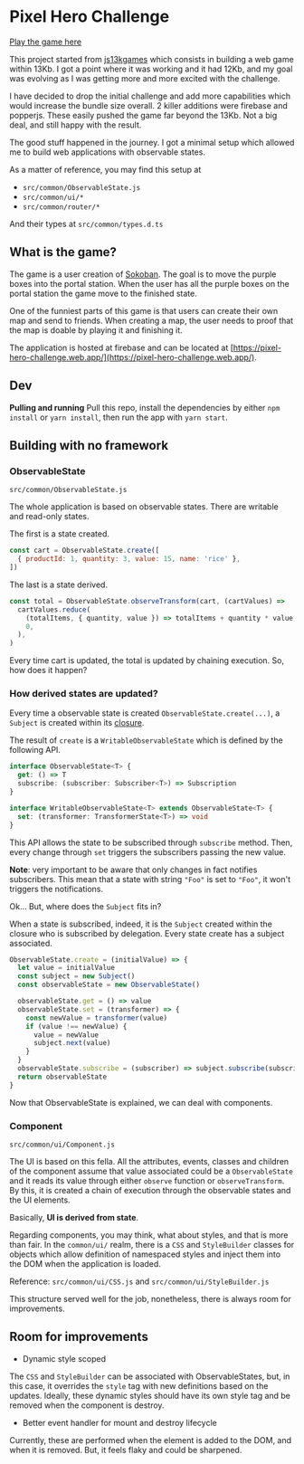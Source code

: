# Pixel Hero Challenge

[Play the game here](https://pixel-hero-challenge.web.app/)

This project started from [js13kgames](https://js13kgames.com/) which consists in building a web game within 13Kb. I got a point where it was working and it had 12Kb, and my goal was evolving as I was getting more and more excited with the challenge.

I have decided to drop the initial challenge and add more capabilities which would increase the bundle size overall. 2 killer additions were firebase and popperjs. These easily pushed the game far beyond the 13Kb. Not a big deal, and still happy with the result.

The good stuff happened in the journey. I got a minimal setup which allowed me to build web applications with observable states.

As a matter of reference, you may find this setup at

- `src/common/ObservableState.js`
- `src/common/ui/*`
- `src/common/router/*`

And their types at `src/common/types.d.ts`

## What is the game?

The game is a user creation of [Sokoban](https://en.wikipedia.org/wiki/Sokoban). The goal is to move the purple boxes into the portal station. When the user has all the purple boxes on the portal station the game move to the finished state.

One of the funniest parts of this game is that users can create their own map and send to friends. When creating a map, the user needs to proof
that the map is doable by playing it and finishing it.

The application is hosted at firebase and can be located at [https://pixel-hero-challenge.web.app/](https://pixel-hero-challenge.web.app/).

## Dev

**Pulling and running**
Pull this repo, install the dependencies by either `npm install` or `yarn install`, then run the app with `yarn start`.

## Building with no framework

### ObservableState

`src/common/ObservableState.js`

The whole application is based on observable states. There are writable and read-only states.

The first is a state created.

```js
const cart = ObservableState.create([
  { productId: 1, quantity: 3, value: 15, name: 'rice' },
])
```

The last is a state derived.

```js
const total = ObservableState.observeTransform(cart, (cartValues) =>
  cartValues.reduce(
    (totalItems, { quantity, value }) => totalItems + quantity * value,
    0,
  ),
)
```

Every time cart is updated, the total is updated by chaining execution. So, how does it happen?

### How derived states are updated?

Every time a observable state is created `ObservableState.create(...)`, a `Subject` is created within its [closure](http://codeinbox.me/posts/what-is-a-closure).

The result of `create` is a `WritableObservableState` which is defined by the following API.

```ts
interface ObservableState<T> {
  get: () => T
  subscribe: (subscriber: Subscriber<T>) => Subscription
}

interface WritableObservableState<T> extends ObservableState<T> {
  set: (transformer: TransformerState<T>) => void
}
```

This API allows the state to be subscribed through `subscribe` method. Then, every change through `set` triggers the subscribers passing the new value.

**Note**: very important to be aware that only changes in fact notifies subscribers. This mean that a state with string `"Foo"` is set to `"Foo"`, it won't triggers the notifications.

Ok... But, where does the `Subject` fits in?

When a state is subscribed, indeed, it is the `Subject` created within the closure who is subscribed by delegation. Every state create has a subject associated.

```js
ObservableState.create = (initialValue) => {
  let value = initialValue
  const subject = new Subject()
  const observableState = new ObservableState()

  observableState.get = () => value
  observableState.set = (transformer) => {
    const newValue = transformer(value)
    if (value !== newValue) {
      value = newValue
      subject.next(value)
    }
  }
  observableState.subscribe = (subscriber) => subject.subscribe(subscriber)
  return observableState
}
```

Now that ObservableState is explained, we can deal with components.

### Component

`src/common/ui/Component.js`

The UI is based on this fella. All the attributes, events, classes and children of the component assume that value associated could be a `ObservableState` and it reads its value through either `observe` function or `observeTransform`. By this, it is created a chain of execution through the observable states and the UI elements.

Basically, **UI is derived from state**.

Regarding components, you may think, what about styles, and that is more than fair. In the `common/ui/` realm, there is a `CSS` and `StyleBuilder` classes for objects which allow definition of namespaced styles and inject them into the DOM when the application is loaded.

Reference: `src/common/ui/CSS.js` and `src/common/ui/StyleBuilder.js`

This structure served well for the job, nonetheless, there is always room for improvements.

## Room for improvements

- Dynamic style scoped

The `CSS` and `StyleBuilder` can be associated with ObservableStates, but, in this case, it overrides the `style` tag with new definitions based on the updates. Ideally, these dynamic styles should have its own style tag and be removed when the component is destroy.

- Better event handler for mount and destroy lifecycle

Currently, these are performed when the element is added to the DOM, and when it is removed. But, it feels flaky and could be sharpened.

